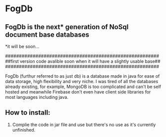 # FogDb
## FogDb is the next* generation of NoSql document base databases
*it will be soon...

########################################################  
##first version code avalible soon when it will have a slightly usable base##  
########################################################  

FogDb (furthur referred to as just db) is a database made in java for ease of data storage, high flexibility and very niche. I was tired of all the databases already existing, for example, MongoDB is too complicated and can't be self hosted and meanwhile Firebase don't even have client side libraries for most languages including java. 

## How to install: 
1. Complie the code in jar file and use but there's no use as it's currently unfinished. 
